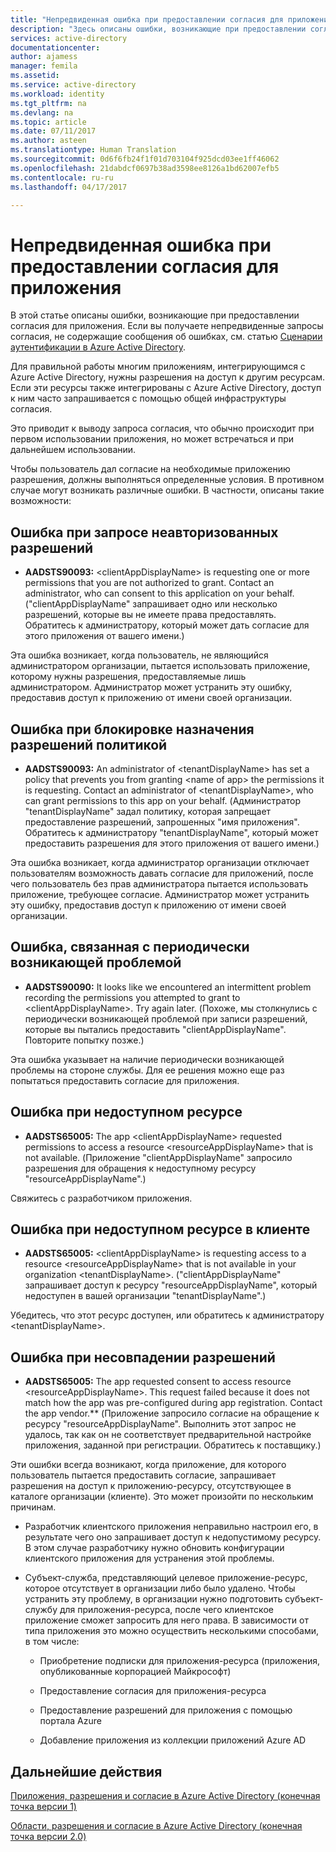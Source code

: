 ```yaml
---
title: "Непредвиденная ошибка при предоставлении согласия для приложения | Документы Майкрософт"
description: "Здесь описаны ошибки, возникающие при предоставлении согласия для приложения, и способы их устранения."
services: active-directory
documentationcenter: 
author: ajamess
manager: femila
ms.assetid: 
ms.service: active-directory
ms.workload: identity
ms.tgt_pltfrm: na
ms.devlang: na
ms.topic: article
ms.date: 07/11/2017
ms.author: asteen
ms.translationtype: Human Translation
ms.sourcegitcommit: 0d6f6fb24f1f01d703104f925dcd03ee1ff46062
ms.openlocfilehash: 21dabdcf0697b38ad3598ee8126a1bd62007efb5
ms.contentlocale: ru-ru
ms.lasthandoff: 04/17/2017

---
```


# <a name="unexpected-error-when-performing-consent-to-an-application"></a>Непредвиденная ошибка при предоставлении согласия для приложения

В этой статье описаны ошибки, возникающие при предоставлении согласия для приложения. Если вы получаете непредвиденные запросы согласия, не содержащие сообщения об ошибках, см. статью [Сценарии аутентификации в Azure Active Directory](https://docs.microsoft.com/azure/active-directory/develop/active-directory-authentication-scenarios).

Для правильной работы многим приложениям, интегрирующимся с Azure Active Directory, нужны разрешения на доступ к другим ресурсам. Если эти ресурсы также интегрированы с Azure Active Directory, доступ к ним часто запрашивается с помощью общей инфраструктуры согласия. 

Это приводит к выводу запроса согласия, что обычно происходит при первом использовании приложения, но может встречаться и при дальнейшем использовании.

Чтобы пользователь дал согласие на необходимые приложению разрешения, должны выполняться определенные условия. В противном случае могут возникать различные ошибки. В частности, описаны такие возможности:

## <a name="requesting-not-authorized-permissions-error"></a>Ошибка при запросе неавторизованных разрешений
* **AADSTS90093:** &lt;clientAppDisplayName&gt; is requesting one or more permissions that you are not authorized to grant. Contact an administrator, who can consent to this application on your behalf. ("clientAppDisplayName" запрашивает одно или несколько разрешений, которые вы не имеете права предоставлять. Обратитесь к администратору, который может дать согласие для этого приложения от вашего имени.)

Эта ошибка возникает, когда пользователь, не являющийся администратором организации, пытается использовать приложение, которому нужны разрешения, предоставляемые лишь администратором. Администратор может устранить эту ошибку, предоставив доступ к приложению от имени своей организации.

## <a name="policy-prevents-granting-permissions-error"></a>Ошибка при блокировке назначения разрешений политикой
* **AADSTS90093:** An administrator of &lt;tenantDisplayName&gt; has set a policy that prevents you from granting &lt;name of app&gt; the permissions it is requesting. Contact an administrator of &lt;tenantDisplayName&gt;, who can grant permissions to this app on your behalf. (Администратор "tenantDisplayName" задал политику, которая запрещает предоставление разрешений, запрошенных "имя приложения". Обратитесь к администратору "tenantDisplayName", который может предоставить разрешения для этого приложения от вашего имени.)

Эта ошибка возникает, когда администратор организации отключает пользователям возможность давать согласие для приложений, после чего пользователь без прав администратора пытается использовать приложение, требующее согласие. Администратор может устранить эту ошибку, предоставив доступ к приложению от имени своей организации.

## <a name="intermittent-problem-error"></a>Ошибка, связанная с периодически возникающей проблемой
* **AADSTS90090:** It looks like we encountered an intermittent problem recording the permissions you attempted to grant to &lt;clientAppDisplayName&gt;. Try again later. (Похоже, мы столкнулись с периодически возникающей проблемой при записи разрешений, которые вы пытались предоставить "clientAppDisplayName". Повторите попытку позже.)

Эта ошибка указывает на наличие периодически возникающей проблемы на стороне службы. Для ее решения можно еще раз попытаться предоставить согласие для приложения.

## <a name="resource-not-available-error"></a>Ошибка при недоступном ресурсе
* **AADSTS65005:** The app &lt;clientAppDisplayName&gt; requested permissions to access a resource &lt;resourceAppDisplayName&gt; that is not available. (Приложение "clientAppDisplayName" запросило разрешения для обращения к недоступному ресурсу "resourceAppDisplayName".) 

Свяжитесь с разработчиком приложения.

##  <a name="resource-not-available-in-tenant-error"></a>Ошибка при недоступном ресурсе в клиенте
* **AADSTS65005:** &lt;clientAppDisplayName&gt; is requesting access to a resource &lt;resourceAppDisplayName&gt; that is not available in your organization &lt;tenantDisplayName&gt;. ("clientAppDisplayName" запрашивает доступ к ресурсу "resourceAppDisplayName", который недоступен в вашей организации "tenantDisplayName".) 

Убедитесь, что этот ресурс доступен, или обратитесь к администратору &lt;tenantDisplayName&gt;.

## <a name="permissions-mismatch-error"></a>Ошибка при несовпадении разрешений
* **AADSTS65005:** The app requested consent to access resource &lt;resourceAppDisplayName&gt;. This request failed because it does not match how the app was pre-configured during app registration. Contact the app vendor.** (Приложение запросило согласие на обращение к ресурсу "resourceAppDisplayName". Выполнить этот запрос не удалось, так как он не соответствует предварительной настройке приложения, заданной при регистрации. Обратитесь к поставщику.)

Эти ошибки всегда возникают, когда приложение, для которого пользователь пытается предоставить согласие, запрашивает разрешения на доступ к приложению-ресурсу, отсутствующее в каталоге организации (клиенте). Это может произойти по нескольким причинам.

-   Разработчик клиентского приложения неправильно настроил его, в результате чего оно запрашивает доступ к недопустимому ресурсу. В этом случае разработчику нужно обновить конфигурации клиентского приложения для устранения этой проблемы.

-   Субъект-служба, представляющий целевое приложение-ресурс, которое отсутствует в организации либо было удалено. Чтобы устранить эту проблему, в организации нужно подготовить субъект-службу для приложения-ресурса, после чего клиентское приложение сможет запросить для него права. В зависимости от типа приложения это можно осуществить несколькими способами, в том числе:

    -   Приобретение подписки для приложения-ресурса (приложения, опубликованные корпорацией Майкрософт)

    -   Предоставление согласия для приложения-ресурса

    -   Предоставление разрешений для приложения с помощью портала Azure

    -   Добавление приложения из коллекции приложений Azure AD

## <a name="next-steps"></a>Дальнейшие действия 

[Приложения, разрешения и согласие в Azure Active Directory (конечная точка версии 1)](https://docs.microsoft.com/azure/active-directory/active-directory-apps-permissions-consent)<br>

[Области, разрешения и согласие в Azure Active Directory (конечная точка версии 2.0)](https://docs.microsoft.com/azure/active-directory/develop/active-directory-v2-scopes)



